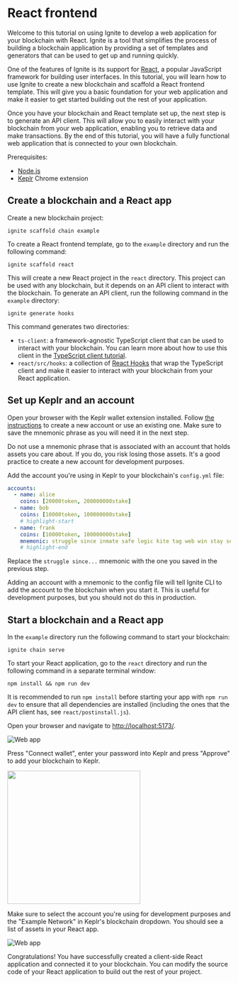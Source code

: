 # React frontend

Welcome to this tutorial on using Ignite to develop a web application for your
blockchain with React. Ignite is a tool that simplifies the process of building
a blockchain application by providing a set of templates and generators that can
be used to get up and running quickly.

One of the features of Ignite is its support for [React](https://reactjs.org/), a
popular JavaScript framework for building user interfaces. In this tutorial, you
will learn how to use Ignite to create a new blockchain and scaffold a React
frontend template. This will give you a basic foundation for your web
application and make it easier to get started building out the rest of your
application.

Once you have your blockchain and React template set up, the next step is to
generate an API client. This will allow you to easily interact with your
blockchain from your web application, enabling you to retrieve data and make
transactions. By the end of this tutorial, you will have a fully functional web
application that is connected to your own blockchain.

Prerequisites:

* [Node.js](https://nodejs.org/en/)
* [Keplr](https://www.keplr.app/) Chrome extension

## Create a blockchain and a React app

Create a new blockchain project:

```
ignite scaffold chain example
```

To create a React frontend template, go to the `example` directory and run the
following command:

```
ignite scaffold react
```

This will create a new React project in the `react` directory. This project can be
used with any blockchain, but it depends on an API client to interact with the
blockchain. To generate an API client, run the following command in the
`example` directory:

```
ignite generate hooks
```

This command generates two directories:

* `ts-client`: a framework-agnostic TypeScript client that can be used to
  interact with your blockchain. You can learn more about how to use this client
  in the [TypeScript client tutorial](/clients/typescript).
* `react/src/hooks`: a collection of 
  [React Hooks](https://reactjs.org/docs/hooks-intro.html) that wrap
  the TypeScript client and make it easier to interact with your blockchain from
  your React application.

## Set up Keplr and an account

Open your browser with the Keplr wallet extension installed. Follow [the
instructions](https://keplr.crunch.help/en/getting-started/creating-a-new-keplr-account)
to create a new account or use an existing one. Make sure to save the mnemonic
phrase as you will need it in the next step.

Do not use a mnemonic phrase that is associated with an account that holds
assets you care about. If you do, you risk losing those assets. It's a good
practice to create a new account for development purposes.

Add the account you're using in Keplr to your blockchain's `config.yml` file:

```yml
accounts:
  - name: alice
    coins: [20000token, 200000000stake]
  - name: bob
    coins: [10000token, 100000000stake]
    # highlight-start
  - name: frank
    coins: [10000token, 100000000stake]
    mnemonic: struggle since inmate safe logic kite tag web win stay security wonder
    # highlight-end
```

Replace the `struggle since...` mnemonic with the one you saved in the previous
step.

Adding an account with a mnemonic to the config file will tell Ignite CLI to add
the account to the blockchain when you start it. This is useful for development
purposes, but you should not do this in production.

## Start a blockchain and a React app

In the `example` directory run the following command to start your blockchain:

```
ignite chain serve
```

To start your React application, go to the `react` directory and run the following
command in a separate terminal window:

```
npm install && npm run dev
```

It is recommended to run `npm install` before starting your app with `npm run
dev` to ensure that all dependencies are installed (including the ones that the
API client has, see `react/postinstall.js`).

Open your browser and navigate to
[http://localhost:5173/](http://localhost:5173/).

![Web app](/img/web-1.png)

Press "Connect wallet", enter your password into Keplr and press "Approve" to
add your blockchain to Keplr.

<img src="/img/web-4.png" width="300"/>

Make sure to select the account you're using for development purposes and the
"Example Network" in Keplr's blockchain dropdown. You should see a list of
assets in your React app.

![Web app](/img/web-5.png)

Congratulations! You have successfully created a client-side React application and
connected it to your blockchain. You can modify the source code of your React
application to build out the rest of your project.